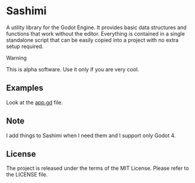 # Sashimi

A utility library for the Godot Engine.
It provides basic data structures and functions that work without the editor.
Everything is contained in a single standalone script that can be easily copied into a project with no extra setup required.

> [!WARNING]
> This is alpha software. Use it only if you are very cool.

## Examples

Look at the [app.gd](source/app.gd) file.

## Note

I add things to Sashimi when I need them and I support only Godot 4.

## License

The project is released under the terms of the MIT License.
Please refer to the LICENSE file.
